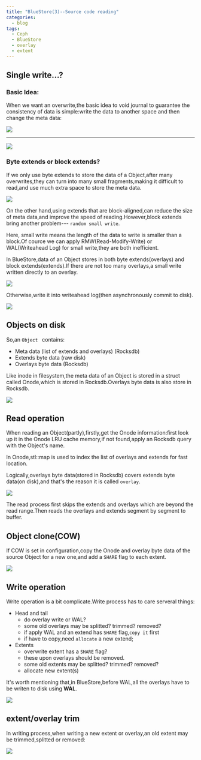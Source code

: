 ```yaml
---
title: "BlueStore(3)--Source code reading"
categories:
  - blog
tags:
  - Ceph
  - BlueStore
  - overlay
  - extent
---
```



## Single write...?

### Basic Idea:

When we want an overwrite,the basic idea to void journal to guarantee the consistency of data is simple:write the data to another space and then change the meta data:

![](http://cooljiansir.oss-cn-beijing.aliyuncs.com/bwlab/write1.png)

---


![](http://cooljiansir.oss-cn-beijing.aliyuncs.com/bwlab/write2.png)

### Byte extends or block extends?

If we only use byte extends to store the data of a Object,after many overwrites,they can turn into many small fragments,making it difficult to read,and use much extra space to store the meta data.

![](http://cooljiansir.oss-cn-beijing.aliyuncs.com/bwlab/wirte3.png)

On the other hand,using extends that are block-aligned,can reduce the size of meta data,and improve the speed of reading.However,block extends bring another
problem--- `random small write`.

Here, small write means the length of the data to write is smaller than a block.Of cource we can apply RMW(Read-Modify-Write) or WAL(Writeahead Log) for small write,they are both inefficient.

In BlueStore,data of an Object stores in both byte extends(overlays) and block extends(extends).If there are not too many overlays,a small write written directly to an overlay.

![](http://cooljiansir.oss-cn-beijing.aliyuncs.com/bwlab/write7.png)

Otherwise,write it into writeahead log(then asynchronously commit to disk).

![](http://cooljiansir.oss-cn-beijing.aliyuncs.com/bwlab/write5.png)

## Objects on disk

So,an `Object ` contains:
* Meta data (list of extends and overlays) (Rocksdb)
* Extends byte data (raw disk)
* Overlays byte data (Rocksdb)

Like inode in filesystem,the meta data of an Object is stored in a struct called Onode,which is stored in Rocksdb.Overlays byte data is also store in Rocksdb.

![](http://cooljiansir.oss-cn-beijing.aliyuncs.com/bwlab/write8.png)

## Read operation

When reading an Object(partly),firstly,get the Onode information:first look up it in the Onode LRU cache memory,if not found,apply an Rocksdb query with the Object's name.

In Onode,stl::map is used to index the list of overlays and extends for fast location.

Logically,overlays byte data(stored in Rocksdb) covers extends byte data(on disk),and that's the reason it is called `overlay`.

![](http://cooljiansir.oss-cn-beijing.aliyuncs.com/bwlab/write9.png)

The read process first skips the extends and overlays which are beyond the read range.Then reads the overlays and extends segment by segment to buffer.

## Object clone(COW)

If COW is set in configuration,copy the Onode and overlay byte data of the source Object for a new one,and add a `SHARE` flag to each extent.

![](http://cooljiansir.oss-cn-beijing.aliyuncs.com/bwlab/write10.png)

## Write operation

Write operation is a bit complicate.Write process has to care serveral things:
* Head and tail
  * do overlay write or WAL?
  * some old overlays may be splitted? trimmed? removed?
  * if apply WAL and an extend has `SHARE` flag,`copy it` first
  * if have to copy,need `allocate` a new extend;
* Extents
  * overwrite extent has a `SHARE` flag?
  * these upon overlays should be removed.
  * some old extents may be splitted? trimmed? removed?
  * allocate new extent(s)

It's worth mentioning that,in BlueStore,before WAL,all the overlays have to  be writen to disk using **WAL**.

![](http://cooljiansir.oss-cn-beijing.aliyuncs.com/bwlab/write11.png)

## extent/overlay trim

In writing process,when writing a new extent or overlay,an old extent may be trimmed,splitted or removed:

![](http://cooljiansir.oss-cn-beijing.aliyuncs.com/bwlab/werite12.png)

